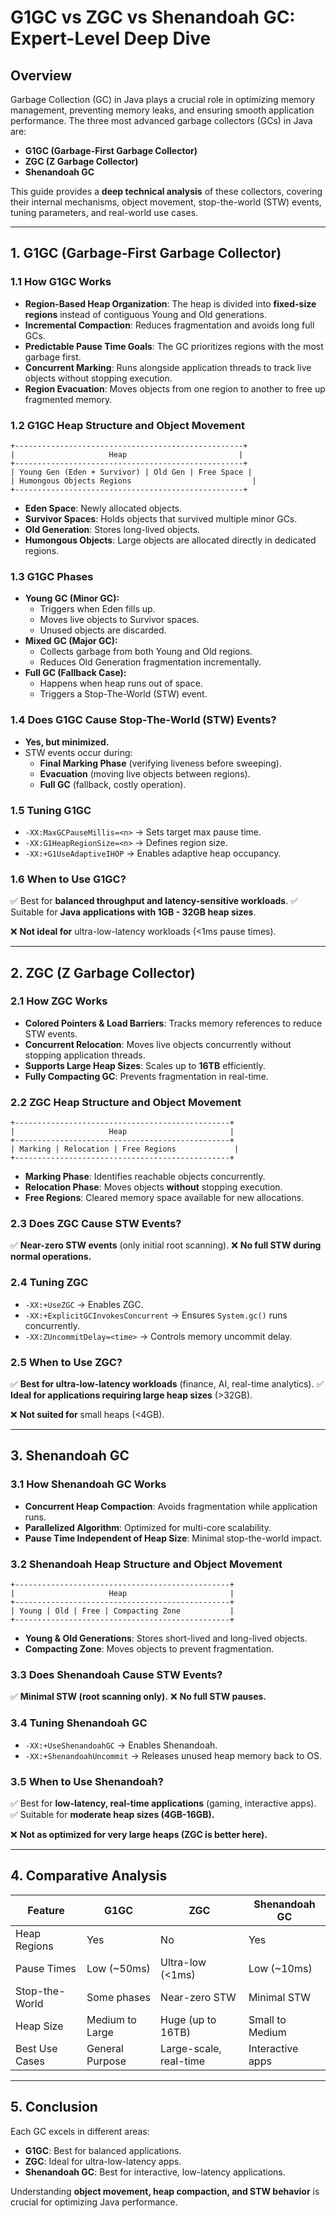 # G1GC vs ZGC vs Shenandoah GC: Expert-Level Deep Dive

## **Overview**
Garbage Collection (GC) in Java plays a crucial role in optimizing memory management, preventing memory leaks, and ensuring smooth application performance. The three most advanced garbage collectors (GCs) in Java are:
- **G1GC (Garbage-First Garbage Collector)**
- **ZGC (Z Garbage Collector)**
- **Shenandoah GC**

This guide provides a **deep technical analysis** of these collectors, covering their internal mechanisms, object movement, stop-the-world (STW) events, tuning parameters, and real-world use cases.

---

## **1. G1GC (Garbage-First Garbage Collector)**

### **1.1 How G1GC Works**
- **Region-Based Heap Organization**: The heap is divided into **fixed-size regions** instead of contiguous Young and Old generations.
- **Incremental Compaction**: Reduces fragmentation and avoids long full GCs.
- **Predictable Pause Time Goals**: The GC prioritizes regions with the most garbage first.
- **Concurrent Marking**: Runs alongside application threads to track live objects without stopping execution.
- **Region Evacuation**: Moves objects from one region to another to free up fragmented memory.

### **1.2 G1GC Heap Structure and Object Movement**
```
+---------------------------------------------------+
|                     Heap                         |
+---------------------------------------------------+
| Young Gen (Eden + Survivor) | Old Gen | Free Space |
| Humongous Objects Regions                           |
+---------------------------------------------------+
```
- **Eden Space**: Newly allocated objects.
- **Survivor Spaces**: Holds objects that survived multiple minor GCs.
- **Old Generation**: Stores long-lived objects.
- **Humongous Objects**: Large objects are allocated directly in dedicated regions.

### **1.3 G1GC Phases**
- **Young GC (Minor GC):**
    - Triggers when Eden fills up.
    - Moves live objects to Survivor spaces.
    - Unused objects are discarded.
- **Mixed GC (Major GC):**
    - Collects garbage from both Young and Old regions.
    - Reduces Old Generation fragmentation incrementally.
- **Full GC (Fallback Case):**
    - Happens when heap runs out of space.
    - Triggers a Stop-The-World (STW) event.

### **1.4 Does G1GC Cause Stop-The-World (STW) Events?**
- **Yes, but minimized.**
- STW events occur during:
    - **Final Marking Phase** (verifying liveness before sweeping).
    - **Evacuation** (moving live objects between regions).
    - **Full GC** (fallback, costly operation).

### **1.5 Tuning G1GC**
- `-XX:MaxGCPauseMillis=<n>` → Sets target max pause time.
- `-XX:G1HeapRegionSize=<n>` → Defines region size.
- `-XX:+G1UseAdaptiveIHOP` → Enables adaptive heap occupancy.

### **1.6 When to Use G1GC?**
✅ Best for **balanced throughput and latency-sensitive workloads**.
✅ Suitable for **Java applications with 1GB - 32GB heap sizes**.

❌ **Not ideal for** ultra-low-latency workloads (<1ms pause times).

---

## **2. ZGC (Z Garbage Collector)**

### **2.1 How ZGC Works**
- **Colored Pointers & Load Barriers**: Tracks memory references to reduce STW events.
- **Concurrent Relocation**: Moves live objects concurrently without stopping application threads.
- **Supports Large Heap Sizes**: Scales up to **16TB** efficiently.
- **Fully Compacting GC**: Prevents fragmentation in real-time.

### **2.2 ZGC Heap Structure and Object Movement**
```
+------------------------------------------------+
|                     Heap                       |
+------------------------------------------------+
| Marking | Relocation | Free Regions             |
+------------------------------------------------+
```
- **Marking Phase**: Identifies reachable objects concurrently.
- **Relocation Phase**: Moves objects **without** stopping execution.
- **Free Regions**: Cleared memory space available for new allocations.

### **2.3 Does ZGC Cause STW Events?**
✅ **Near-zero STW events** (only initial root scanning).
❌ **No full STW during normal operations.**

### **2.4 Tuning ZGC**
- `-XX:+UseZGC` → Enables ZGC.
- `-XX:+ExplicitGCInvokesConcurrent` → Ensures `System.gc()` runs concurrently.
- `-XX:ZUncommitDelay=<time>` → Controls memory uncommit delay.

### **2.5 When to Use ZGC?**
✅ **Best for ultra-low-latency workloads** (finance, AI, real-time analytics).
✅ **Ideal for applications requiring large heap sizes** (>32GB).

❌ **Not suited for** small heaps (<4GB).

---

## **3. Shenandoah GC**

### **3.1 How Shenandoah GC Works**
- **Concurrent Heap Compaction**: Avoids fragmentation while application runs.
- **Parallelized Algorithm**: Optimized for multi-core scalability.
- **Pause Time Independent of Heap Size**: Minimal stop-the-world impact.

### **3.2 Shenandoah Heap Structure and Object Movement**
```
+------------------------------------------------+
|                     Heap                       |
+------------------------------------------------+
| Young | Old | Free | Compacting Zone           |
+------------------------------------------------+
```
- **Young & Old Generations**: Stores short-lived and long-lived objects.
- **Compacting Zone**: Moves objects to prevent fragmentation.

### **3.3 Does Shenandoah Cause STW Events?**
✅ **Minimal STW (root scanning only).**
❌ **No full STW pauses.**

### **3.4 Tuning Shenandoah GC**
- `-XX:+UseShenandoahGC` → Enables Shenandoah.
- `-XX:+ShenandoahUncommit` → Releases unused heap memory back to OS.

### **3.5 When to Use Shenandoah?**
✅ Best for **low-latency, real-time applications** (gaming, interactive apps).
✅ Suitable for **moderate heap sizes (4GB-16GB).**

❌ **Not as optimized for very large heaps (ZGC is better here).**

---

## **4. Comparative Analysis**

| Feature          | G1GC                  | ZGC                  | Shenandoah GC        |
|-----------------|----------------------|----------------------|----------------------|
| Heap Regions    | Yes                  | No                   | Yes                  |
| Pause Times     | Low (~50ms)          | Ultra-low (<1ms)     | Low (~10ms)         |
| Stop-the-World  | Some phases          | Near-zero STW        | Minimal STW         |
| Heap Size       | Medium to Large      | Huge (up to 16TB)    | Small to Medium     |
| Best Use Cases  | General Purpose      | Large-scale, real-time | Interactive apps    |

---

## **5. Conclusion**
Each GC excels in different areas:
- **G1GC**: Best for balanced applications.
- **ZGC**: Ideal for ultra-low-latency apps.
- **Shenandoah GC**: Best for interactive, low-latency applications.

Understanding **object movement, heap compaction, and STW behavior** is crucial for optimizing Java performance.

